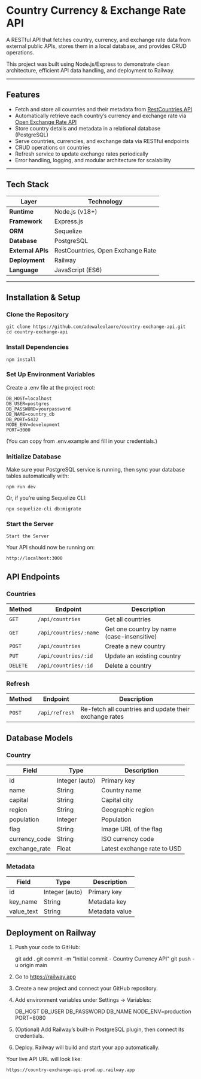 # Country Currency & Exchange Rate API

A RESTful API that fetches country, currency, and exchange rate data from external public APIs, stores them in a local database, and provides CRUD operations.

This project was built using Node.js/Express to demonstrate clean architecture, efficient API data handling, and deployment to Railway.

---

## Features

- Fetch and store all countries and their metadata from [RestCountries API](https://restcountries.com/v2/all)
- Automatically retrieve each country’s currency and exchange rate via [Open Exchange Rate API](https://open.er-api.com)
- Store country details and metadata in a relational database (PostgreSQL)
- Serve countries, currencies, and exchange data via RESTful endpoints
- CRUD operations on countries
- Refresh service to update exchange rates periodically
- Error handling, logging, and modular architecture for scalability

---

## Tech Stack

| Layer | Technology |
|-------|-------------|
| **Runtime** | Node.js (v18+) |
| **Framework** | Express.js |
| **ORM** | Sequelize |
| **Database** | PostgreSQL |
| **External APIs** | RestCountries, Open Exchange Rate |
| **Deployment** | Railway |
| **Language** | JavaScript (ES6) |

---

## Installation & Setup

### Clone the Repository

    git clone https://github.com/adewaleolaore/country-exchange-api.git
    cd country-exchange-api

### Install Dependencies

    npm install

### Set Up Environment Variables

Create a .env file at the project root:

    DB_HOST=localhost
    DB_USER=postgres
    DB_PASSWORD=yourpassword
    DB_NAME=country_db
    DB_PORT=5432
    NODE_ENV=development
    PORT=3000

(You can copy from .env.example and fill in your credentials.)

### Initialize Database

Make sure your PostgreSQL service is running, then sync your database tables automatically with:

    npm run dev

Or, if you’re using Sequelize CLI:

    npx sequelize-cli db:migrate

### Start the Server

    Start the Server

Your API should now be running on:

    http://localhost:3000


## API Endpoints

### Countries

| Method   | Endpoint               | Description                                |
| -------- | ---------------------- | ------------------------------------------ |
| `GET`    | `/api/countries`       | Get all countries                          |
| `GET`    | `/api/countries/:name` | Get one country by name (case-insensitive) |
| `POST`   | `/api/countries`       | Create a new country                       |
| `PUT`    | `/api/countries/:id`   | Update an existing country                 |
| `DELETE` | `/api/countries/:id`   | Delete a country                           |

### Refresh
| Method | Endpoint       | Description                                            |
| ------ | -------------- | ------------------------------------------------------ |
| `POST` | `/api/refresh` | Re-fetch all countries and update their exchange rates |


## Database Models

### Country

| Field         | Type           | Description                 |
| ------------- | -------------- | --------------------------- |
| id            | Integer (auto) | Primary key                 |
| name          | String         | Country name                |
| capital       | String         | Capital city                |
| region        | String         | Geographic region           |
| population    | Integer        | Population                  |
| flag          | String         | Image URL of the flag       |
| currency_code | String         | ISO currency code           |
| exchange_rate | Float          | Latest exchange rate to USD |

### Metadata

| Field      | Type           | Description    |
| ---------- | -------------- | -------------- |
| id         | Integer (auto) | Primary key    |
| key_name   | String         | Metadata key   |
| value_text | String         | Metadata value |


## Deployment on Railway

1. Push your code to GitHub:

    git add .
    git commit -m "Initial commit - Country Currency API"
    git push -u origin main


2. Go to https://railway.app

3. Create a new project and connect your GitHub repository.

4. Add environment variables under Settings → Variables:

    DB_HOST
    DB_USER
    DB_PASSWORD
    DB_NAME
    NODE_ENV=production
    PORT=8080

5. (Optional) Add Railway’s built-in PostgreSQL plugin, then connect its credentials.

6. Deploy. Railway will build and start your app automatically.

Your live API URL will look like:

    https://country-exchange-api-prod.up.railway.app
